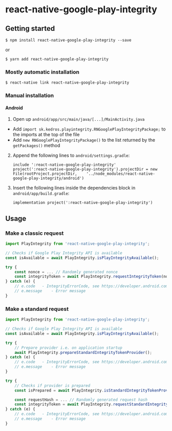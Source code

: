 
# react-native-google-play-integrity

## Getting started

`$ npm install react-native-google-play-integrity --save`

or

`$ yarn add react-native-google-play-integrity`

### Mostly automatic installation

`$ react-native link react-native-google-play-integrity`

### Manual installation


#### Android

1. Open up `android/app/src/main/java/[...]/MainActivity.java`
  - Add `import sk.kedros.playintegrity.RNGooglePlayIntegrityPackage;` to the imports at the top of the file
  - Add `new RNGooglePlayIntegrityPackage()` to the list returned by the `getPackages()` method
2. Append the following lines to `android/settings.gradle`:
  	```
  	include ':react-native-google-play-integrity'
  	project(':react-native-google-play-integrity').projectDir = new File(rootProject.projectDir, 	'../node_modules/react-native-google-play-integrity/android')
  	```
3. Insert the following lines inside the dependencies block in `android/app/build.gradle`:
  	```
    implementation project(':react-native-google-play-integrity')
  	```


## Usage

### Make a classic request
```javascript
import PlayIntegrity from 'react-native-google-play-integrity';

// Checks if Google Play Integrity API is available
const isAvailable = await PlayIntegrity.isPlayIntegrityAvailable();

try {
	const nonce = ... // Randomly generated nonce
	const integrityToken = await PlayIntegrity.requestIntegrityToken(nonce);
} catch (e) {
	// e.code 	- IntegrityErrorCode, see https://developer.android.com/google/play/integrity/reference/com/google/android/play/core/integrity/model/IntegrityErrorCode.html#summary
	// e.message 	- Error message
}
```
### Make a standard request
```javascript
import PlayIntegrity from 'react-native-google-play-integrity';

// Checks if Google Play Integrity API is available
const isAvailable = await PlayIntegrity.isPlayIntegrityAvailable();

try {
	// Prepare provider i.e. on application startup
	await PlayIntegrity.prepareStandardIntegrityTokenProvider();
} catch (e) {
	// e.code 	- IntegrityErrorCode, see https://developer.android.com/google/play/integrity/reference/com/google/android/play/core/integrity/model/IntegrityErrorCode.html#summary
	// e.message 	- Error message
}

try {
	// Checks if provider is prepared
	const isPrepared = await PlayIntegrity.isStandardIntegrityTokenProviderPrepared();

	const requestHash = ... // Randomly generated request hash
	const integrityToken = await PlayIntegrity.requestStandardIntegrityToken(requestHash);
} catch (e) {
	// e.code 	- IntegrityErrorCode, see https://developer.android.com/google/play/integrity/reference/com/google/android/play/core/integrity/model/IntegrityErrorCode.html#summary
	// e.message 	- Error message
}
```
